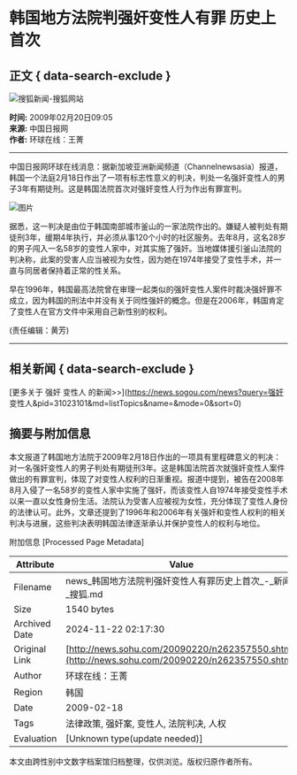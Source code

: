 # 韩国地方法院判强奸变性人有罪 历史上首次

## 正文 { data-search-exclude }


![搜狐新闻-搜狐网站](https://images.sohu.com/uiue/sohu_logo/2006/news_logo3.gif)

**时间:** 2009年02月20日09:05  
**来源:** 中国日报网  
**作者:** 环球在线：王菁

---

中国日报网环球在线消息：据新加坡亚洲新闻频道（Channelnewsasia）报道，韩国一个法庭2月18日作出了一项有标志性意义的判决，判处一名强奸变性人的男子3年有期徒刑。这是韩国法院首次对强奸变性人行为作出有罪宣判。

![图片](https://photocdn.sohu.com/20061229/Img247344140.gif)

据悉，这一判决是由位于韩国南部城市釜山的一家法院作出的。嫌疑人被判处有期徒刑3年，缓期4年执行，并必须从事120个小时的社区服务。去年8月，这名28岁的男子闯入一名58岁的变性人家中，对其实施了强奸。当地媒体援引釜山法院的判决称，此案的受害人应当被视为女性，因为她在1974年接受了变性手术，并一直与同居者保持着正常的性关系。

早在1996年，韩国最高法院曾在审理一起类似的强奸变性人案件时裁决强奸罪不成立，因为韩国的刑法中并没有关于同性强奸的概念。但是在2006年，韩国肯定了变性人在官方文件中采用自己新性别的权利。

(责任编辑：黄芳)

---

## 相关新闻 { data-search-exclude }

[更多关于 强奸 变性人 的新闻>>](https://news.sogou.com/news?query=强奸 变性人&pid=31023101&md=listTopics&name=&mode=0&sort=0)

## 摘要与附加信息

<!-- tcd_abstract -->
本文报道了韩国地方法院于2009年2月18日作出的一项具有里程碑意义的判决：对一名强奸变性人的男子判处有期徒刑3年。这是韩国法院首次就强奸变性人案件做出的有罪宣判，体现了对变性人权利的日渐重视。报道中提到，被告在2008年8月入侵了一名58岁的变性人家中实施了强奸，而该变性人自1974年接受变性手术以来一直以女性身份生活。法院认为受害人应被视为女性，充分体现了变性人身份的法律认可。此外，文章还提到了1996年和2006年有关强奸和变性人权利的相关判决与进展，这些判决表明韩国法律逐渐承认并保护变性人的权利与地位。
<!-- tcd_abstract_end -->

附加信息 [Processed Page Metadata]

| Attribute       | Value                                  |
|-----------------|----------------------------------------|
| Filename        | news_韩国地方法院判强奸变性人有罪历史上首次_-_新闻-_搜狐.md                             |
| Size            | 1540 bytes                           |
| Archived Date   | 2024-11-22 02:17:30                             |
| Original Link   | [http://news.sohu.com/20090220/n262357550.shtml](http://news.sohu.com/20090220/n262357550.shtml)                       |
| Author          | 环球在线：王菁                               |
| Region          | 韩国                               |
| Date            | 2009-02-18                                 |
| Tags            | 法律政策, 强奸案, 变性人, 法院判决, 人权                                 |
| Evaluation            | [Unknown type(update needed)]                                 |
<!-- tcd_table_end -->

本文由跨性别中文数字档案馆归档整理，仅供浏览。版权归原作者所有。
